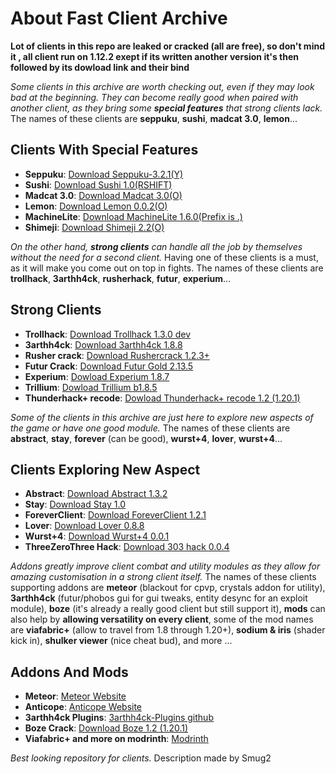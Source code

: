 # About Fast Client Archive

**Lot of clients in this repo are leaked or cracked (all are free), so don't mind it , all client run on 1.12.2 exept if its written another version it's then followed by its dowload link and their bind** <br>

_Some clients in this archive are worth checking out, even if they may look bad at the beginning. They can become really good when paired with another client, as they bring some **special features** that strong clients lack._ The names of these clients are **seppuku**, **sushi**, **madcat 3.0**, **lemon**... <br>
## Clients With Special Features

- **Seppuku**: [Download Seppuku-3.2.1(Y)](https://github.com/seppukudevelopment/seppuku/releases/download/3.2.1/seppuku-3.2.1.jar)
- **Sushi**: [Download Sushi 1.0(RSHIFT)](https://github.com/Toshimichi0915/sushi-client/releases/download/1.0/sushi.jar)
- **Madcat 3.0**: [Download Madcat 3.0(O)](https://github.com/KgDW/MadCat-deobf-decomp-buildable/releases/download/3.0/MadCat-3.0-obf.jar)
- **Lemon**: [Download Lemon 0.0.2(O)](https://github.com/MikuSoCute/Lemon-public/releases/download/Release/lemonclient_v0.0.2.jar)
- **MachineLite**: [Download MachineLite 1.6.0(Prefix is .)](https://github.com/RabiesDev/machine-lite/releases/download/v1.6.0/MachineLite.jar)
- **Shimeji**: [Download Shimeji 2.2(O)](https://github.com/enokitoraisu/ShimejiClient-Public/releases/download/latest-2.2/shimeji-2.2.jar)

_On the other hand, **strong clients** can handle all the job by themselves without the need for a second client._ Having one of these clients is a must, as it will make you come out on top in fights. The names of these clients are **trollhack**, **3arthh4ck**, **rusherhack**, **futur**, **experium**... <br>
## Strong Clients

- **Trollhack**: [Download Trollhack 1.3.0 dev](https://cdn.discordapp.com/attachments/1084352566592294912/1137277930632917052/TrollHack-1.3.0-nightly-322aa8c.jar)
- **3arthh4ck**: [Download 3arthh4ck 1.8.8](https://github.com/3arthh4ckDevelopment/3arthh4ck-Client/releases/download/1.8.8/3arthh4ck-1.8.8-release.jar)
- **Rusher crack**: [Download Rushercrack 1.2.3+](https://crystalpvp.ru/rusherhack/rushercrack.jar)
- **Futur Crack**: [Download Futur Gold 2.13.5](https://crystalpvp.ru/future/Installer.jar)
- **Experium**: [Dowload Experium 1.8.7](https://github.com/3000IQPlay/Experium/releases/download/1.8.7/Experium.gang.jar)
- **Trillium**: [Dowload Trillium b1.8.5](https://github.com/Smug2f/Stuff-for-archive/releases/download/stay/Trillium-b1.8.5-release.jar)
- **Thunderhack+ recode**: [Dowload Thunderhack+ recode 1.2 (1.20.1)](https://github.com/Pan4ur/ThunderHack-Recode/releases/download/1.2b70823/thunderhack-1.2.jar)

_Some of the clients in this archive are just here to explore new aspects of the game or have one good module._ The names of these clients are **abstract**, **stay**, **forever** (can be good), **wurst+4**, **lover**, **wurst+4**... <br>
## Clients Exploring New Aspect 

- **Abstract**: [Download Abstract 1.3.2](https://github.com/WMSGaming/Abstract-1.12.2/releases/download/Public/abstract-v1.3.2.jar)
- **Stay**: [Download Stay 1.0](https://github.com/Smug2f/Stuff-for-archive/releases/download/stay/STAY.Latest.jar)
- **ForeverClient**: [Download ForeverClient 1.2.1](https://github.com/h1tm4nqq/ForeverClient-leak/releases/download/1.2.1/ForeverClient-Leak-1.2.1.jar)
- **Lover**: [Download Lover 0.8.8](https://github.com/DoNhutTann/Lover-public/releases/download/v0.8.0/lov3r.jar)
- **Wurst+4**: [Download Wurst+4 0.0.1](https://github.com/Smug2f/Stuff-for-archive/releases/download/stay/wurst-plus-four-0.0.1-release.jar)
- **ThreeZeroThree Hack**: [Download 303 hack 0.0.4](https://github.com/Smug2f/Stuff-for-archive/releases/download/stay/ThreeZeroThreeHack.jar)

_Addons greatly improve client combat and utility modules as they allow for amazing customisation in a strong client itself._ The names of these clients supporting addons are **meteor** (blackout for cpvp, crystals addon for utility), **3arthh4ck** (futur/phobos gui for gui tweaks, entity desync for an exploit module), **boze** (it's already a really good client but still support it), **mods** can also help by **allowing versatility on every client**, some of the mod names are **viafabric+** (allow to travel from 1.8 through 1.20+), **sodium & iris** (shader kick in), **shulker viewer** (nice cheat bud), and more ...<br>
## Addons And Mods

- **Meteor**: [Meteor Website](https://meteorclient.com)
- **Anticope**: [Anticope Website](https://anticope.pages.dev)
- **3arthh4ck Plugins**: [3arthh4ck-Plugins github](https://github.com/3arthh4ckDevelopment/3arthh4ck-Plugins)
- **Boze Crack**: [Download Boze 1.2 (1.20.1)](https://crystalpvp.ru/bozeupdate/bozecrack.zip)
- **Viafabric+ and more on modrinth**: [Modrinth](https://modrinth.com/mods)

_Best looking repository for clients._
Description made by Smug2
